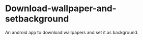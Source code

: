# Download-wallpaper-and-setbackground
An android app to download wallpapers and set it as background.
